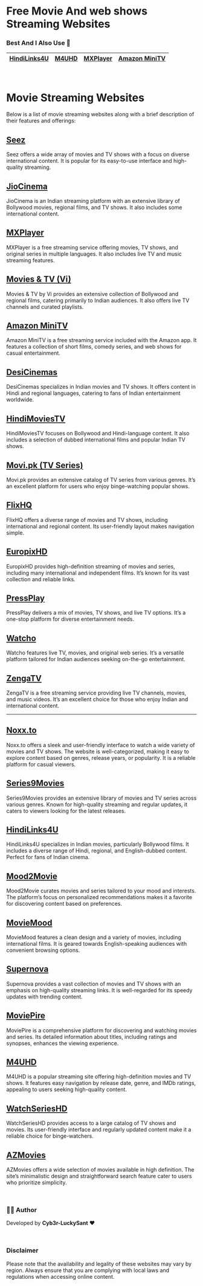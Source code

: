 # Free Movie And web shows Streaming Websites 

### Best And I Also Use 💖

| **[HindiLinks4U](https://hindilinks4u.express/)**      | **[M4UHD](https://m4uhd.com.co/)**  |    **[MXPlayer](https://www.mxplayer.in/)**      | **[Amazon MiniTV](https://www.amazon.in/minitv)**  |  
|-------------------|------------------|-------------------|------------------|
<br>

# Movie Streaming Websites

Below is a list of movie streaming websites along with a brief description of their features and offerings:

## [Seez](https://seez.su/)
Seez offers a wide array of movies and TV shows with a focus on diverse international content. It is popular for its easy-to-use interface and high-quality streaming.

## [JioCinema](https://www.jiocinema.com/)
JioCinema is an Indian streaming platform with an extensive library of Bollywood movies, regional films, and TV shows. It also includes some international content.

## [MXPlayer](https://www.mxplayer.in/)
MXPlayer is a free streaming service offering movies, TV shows, and original series in multiple languages. It also includes live TV and music streaming features.

## [Movies & TV (Vi)](https://moviesandtv.myvi.in/)
Movies & TV by Vi provides an extensive collection of Bollywood and regional films, catering primarily to Indian audiences. It also offers live TV channels and curated playlists.

## [Amazon MiniTV](https://www.amazon.in/minitv)
Amazon MiniTV is a free streaming service included with the Amazon app. It features a collection of short films, comedy series, and web shows for casual entertainment.

## [DesiCinemas](https://desicinemas.tv/)
DesiCinemas specializes in Indian movies and TV shows. It offers content in Hindi and regional languages, catering to fans of Indian entertainment worldwide.

## [HindiMoviesTV](https://www.hindimoviestv.com/)
HindiMoviesTV focuses on Bollywood and Hindi-language content. It also includes a selection of dubbed international films and popular Indian TV shows.

## [Movi.pk (TV Series)](https://www.movi.pk/genre/tv-series/)
Movi.pk provides an extensive catalog of TV series from various genres. It’s an excellent platform for users who enjoy binge-watching popular shows.

## [FlixHQ](https://flixhq.click/home)
FlixHQ offers a diverse range of movies and TV shows, including international and regional content. Its user-friendly layout makes navigation simple.

## [EuropixHD](https://europixhd.site/)
EuropixHD provides high-definition streaming of movies and series, including many international and independent films. It’s known for its vast collection and reliable links.

## [PressPlay](https://pressplay.top/home/)
PressPlay delivers a mix of movies, TV shows, and live TV options. It’s a one-stop platform for diverse entertainment needs.

## [Watcho](https://www.watcho.com/)
Watcho features live TV, movies, and original web series. It’s a versatile platform tailored for Indian audiences seeking on-the-go entertainment.

## [ZengaTV](http://www.zengatv.com/)
ZengaTV is a free streaming service providing live TV channels, movies, and music videos. It’s an excellent choice for those who enjoy Indian and international content.

---

## [Noxx.to](https://noxx.to/)
Noxx.to offers a sleek and user-friendly interface to watch a wide variety of movies and TV shows. The website is well-categorized, making it easy to explore content based on genres, release years, or popularity. It is a reliable platform for casual viewers.

## [Series9Movies](https://series9movies.com/home)
Series9Movies provides an extensive library of movies and TV series across various genres. Known for high-quality streaming and regular updates, it caters to viewers looking for the latest releases.

## [HindiLinks4U](https://hindilinks4u.express/)
HindiLinks4U specializes in Indian movies, particularly Bollywood films. It includes a diverse range of Hindi, regional, and English-dubbed content. Perfect for fans of Indian cinema.

## [Mood2Movie](https://mood2movie.com/)
Mood2Movie curates movies and series tailored to your mood and interests. The platform’s focus on personalized recommendations makes it a favorite for discovering content based on preferences.

## [MovieMood](https://moviemood.ru/index-en.html)
MovieMood features a clean design and a variety of movies, including international films. It is geared towards English-speaking audiences with convenient browsing options.

## [Supernova](https://supernova.to/)
Supernova provides a vast collection of movies and TV shows with an emphasis on high-quality streaming links. It is well-regarded for its speedy updates with trending content.

## [MoviePire](https://moviepire.net/)
MoviePire is a comprehensive platform for discovering and watching movies and series. Its detailed information about titles, including ratings and synopses, enhances the viewing experience.

## [M4UHD](https://m4uhd.com.co/)
M4UHD is a popular streaming site offering high-definition movies and TV shows. It features easy navigation by release date, genre, and IMDb ratings, appealing to users seeking high-quality content.

## [WatchSeriesHD](https://watchserieshd.tv/)
WatchSeriesHD provides access to a large catalog of TV shows and movies. Its user-friendly interface and regularly updated content make it a reliable choice for binge-watchers.

## [AZMovies](https://azmovies.xyz/)
AZMovies offers a wide selection of movies available in high definition. The site’s minimalistic design and straightforward search feature cater to users who prioritize simplicity.



<!-- NEW LINKS 

## [supernova](https://supernova.to/)
## [m4uhd](https://m4uhd.com.co/)
## [moviepire](https://moviepire.net/)

-->

<br>

### 👨‍💻 Author  
Developed by **Cyb3r-LuckySant** ❤️  

<br>

### Disclaimer
Please note that the availability and legality of these websites may vary by region. Always ensure that you are complying with local laws and regulations when accessing online content.

